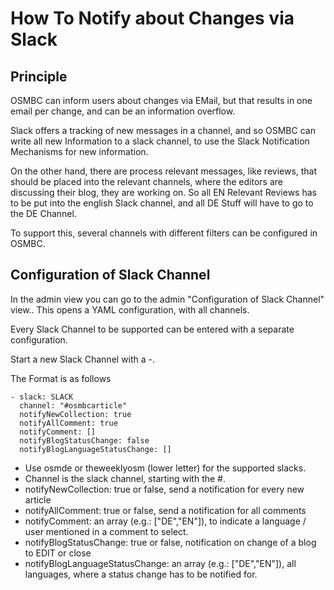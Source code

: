 # How To Notify about Changes via Slack

## Principle

OSMBC can inform users about changes via EMail, but that results in one email per change, and can be an information overflow.

Slack offers a tracking of new messages in a channel, and so OSMBC can write all new Information to a slack channel,
to use the Slack Notification Mechanisms for new information.

On the other hand, there are process relevant messages, like reviews, that should be
placed into the relevant channels, where the editors are discussing their blog, they are working on.
So all EN Relevant Reviews has to be put into the english Slack channel, and all DE Stuff
will have to go to the DE Channel.

To support this, several channels with different filters can be configured in OSMBC.

## Configuration of Slack Channel

In the admin view you can go to the admin "Configuration of Slack Channel" view.. This opens
a YAML configuration, with all channels.

Every Slack Channel to be supported can be entered with a separate configuration.

Start a new Slack Channel with a -.

The Format is as follows

```
- slack: SLACK
  channel: "#osmbcarticle"
  notifyNewCollection: true
  notifyAllComment: true
  notifyComment: []
  notifyBlogStatusChange: false
  notifyBlogLanguageStatusChange: []
```

* Use osmde or theweeklyosm (lower letter) for the supported slacks.
* Channel is the slack channel, starting with the #.
* notifyNewCollection: true or false, send a notification for every new article
* notifyAllComment: true or false, send a notification for all comments
* notifyComment: an array (e.g.: ["DE","EN"]), to indicate a language / user mentioned in a comment to select.
* notifyBlogStatusChange: true or false, notification on change of a blog to EDIT or close
* notifyBlogLanguageStatusChange: an array (e.g.: ["DE","EN"]), all languages, where a status change has to be notified for.
